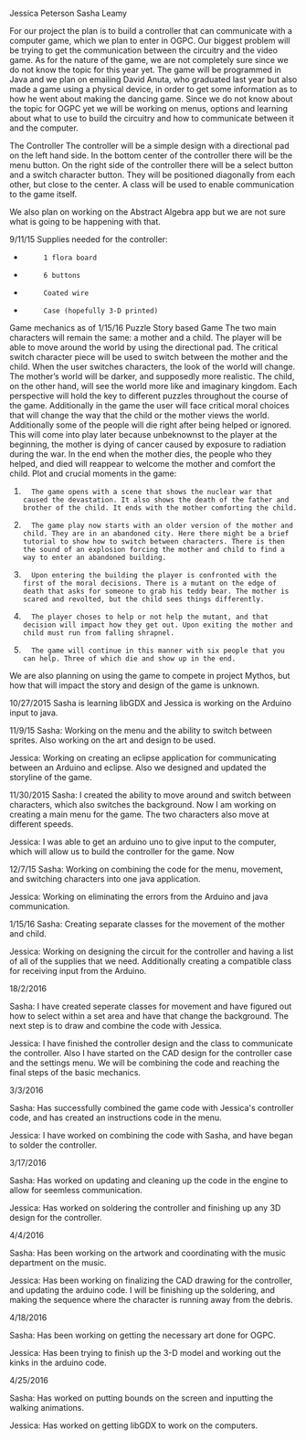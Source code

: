 Jessica Peterson Sasha Leamy

For our project the plan is to build a controller that can communicate with a computer game, which we plan to enter in OGPC. Our biggest problem will be trying to get the communication between the circuitry and the video game. As for the nature of the game, we are not completely sure since we do not know the topic for this year yet. The game will be programmed in Java and we plan on emailing David Anuta, who graduated last year but also made a game using a physical device, in order to get some information as to how he went about making the dancing game. Since we do not know about the topic for OGPC yet we will be working on menus, options and learning about what to use to build the circuitry and how to communicate between it and the computer.
 
The Controller
The controller will be a simple design with a directional pad on the left hand side. In the bottom center of the controller there will be the menu button. On the right side of the controller there will be a select button and a switch character button. They will be positioned diagonally from each other, but close to the center. A class will be used to enable communication to the game itself.
 
We also plan on working on the Abstract Algebra app but we are not sure what is going to be happening with that.
 
9/11/15 Supplies needed for the controller:
-          1 flora board
-          6 buttons
-          Coated wire
-          Case (hopefully 3-D printed)
Game mechanics as of 1/15/16
Puzzle Story based Game
The two main characters will remain the same: a mother and a child. The player will be able to move around the world by using the directional pad. The critical switch character piece will be used to switch between the mother and the child. When the user switches characters, the look of the world will change. The mother’s world will be darker, and supposedly more realistic. The child, on the other hand, will see the world more like and imaginary kingdom. Each perspective will hold the key to different puzzles throughout the course of the game. Additionally in the game the user will face critical moral choices that will change the way that the child or the mother views the world. Additionally some of the people will die right after being helped or ignored. This will come into play later because unbeknownst to the player at the beginning, the mother is dying of cancer caused by exposure to radiation during the war. In the end when the mother dies, the people who they helped, and died will reappear to welcome the mother and comfort the child.
Plot and crucial moments in the game:
1.       The game opens with a scene that shows the nuclear war that caused the devastation. It also shows the death of the father and brother of the child. It ends with the mother comforting the child.
2.       The game play now starts with an older version of the mother and child. They are in an abandoned city. Here there might be a brief tutorial to show how to switch between characters. There is then the sound of an explosion forcing the mother and child to find a way to enter an abandoned building.
3.       Upon entering the building the player is confronted with the first of the moral decisions. There is a mutant on the edge of death that asks for someone to grab his teddy bear. The mother is scared and revolted, but the child sees things differently.
4.       The player choses to help or not help the mutant, and that decision will impact how they get out. Upon exiting the mother and child must run from falling shrapnel.
5.       The game will continue in this manner with six people that you can help. Three of which die and show up in the end.

 We are also planning on using the game to compete in project Mythos, but how that will impact the story and design of the game is unknown.
 
10/27/2015
Sasha is learning libGDX and Jessica is working on the Arduino input to java.

11/9/15
Sasha:
Working on the menu and the ability to switch between sprites. Also working on the art and design to be used.

Jessica:
Working on creating an eclipse application for communicating between an Arduino and eclipse. Also we designed and updated the storyline of the game.

11/30/2015
Sasha:
I created the ability to move around and switch between characters, which also switches the background. Now I am	working on creating a main menu for the game. The two characters also move at different speeds.
 
Jessica:
I was able to get an arduino uno to give input to the computer, which will allow us to build the controller for the 	game. Now
 
12/7/15
Sasha:
Working on combining the code for the menu, movement, and switching characters into one java application.

Jessica:
Working on eliminating the errors from the Arduino and java communication.

1/15/16
Sasha:
Creating separate classes for the movement of the mother and child.

Jessica:
Working on designing the circuit for the controller and having a list of all of the supplies that we need. Additionally creating a compatible class for receiving input from the Arduino.

18/2/2016

Sasha: I have created seperate classes for movement and have figured out how to select within a set area and have that change 
the background. The next step is to draw and combine the code with Jessica.

Jessica: I have finished the controller design and the class to communicate the controller. Also I have started on the CAD design for the controller case and the settings menu. We will be combining the code and reaching the final steps of the basic mechanics.

3/3/2016

Sasha:
Has successfully combined the game code with Jessica's controller code, and has created an instructions code in the menu.

Jessica:
I have worked on combining the code with Sasha, and have began to solder the controller.

3/17/2016

Sasha:
Has worked on updating and cleaning up the code in the engine to allow for seemless communication.

Jessica:
Has worked on soldering the controller and finishing up any 3D design for the controller.

4/4/2016

Sasha:
Has been working on the artwork and coordinating with the music department on the music.

Jessica: 
Has been working on finalizing the CAD drawing for the controller, and updating the arduino code. I will be finishing up the soldering, and making the sequence where the character is running away from the debris.

4/18/2016

Sasha: 
Has been working on getting the necessary art done for OGPC.

Jessica:
Has been trying to finish up the 3-D model and working out the kinks in the arduino code.

4/25/2016

Sasha:
Has worked on putting bounds on the screen and inputting the walking animations.

Jessica:
Has worked on getting libGDX to work on the computers. 
